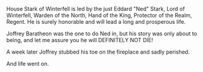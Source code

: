 House Stark of Winterfell is led by the just Eddard "Ned" Stark, Lord of
Winterfell, Warden of the North, Hand of the King, Protector of the Realm,
Regent.  He is surely honorable and will lead a long and prosperous life.

Joffrey Baratheon was the one to do Ned in, but his story was only about to
being, and let me assure you he will DEFINITELY NOT DIE!

A week later Joffrey stubbed his toe on the fireplace and sadly perished.

And life went on.
